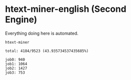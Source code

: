 # htext-miner-english (Second Engine)

Everything doing here is automated.

```
htext-miner

total: 4184/9523 (43.935734537435685%)

job0: 940
job1: 1064
job2: 1427
job3: 753
```